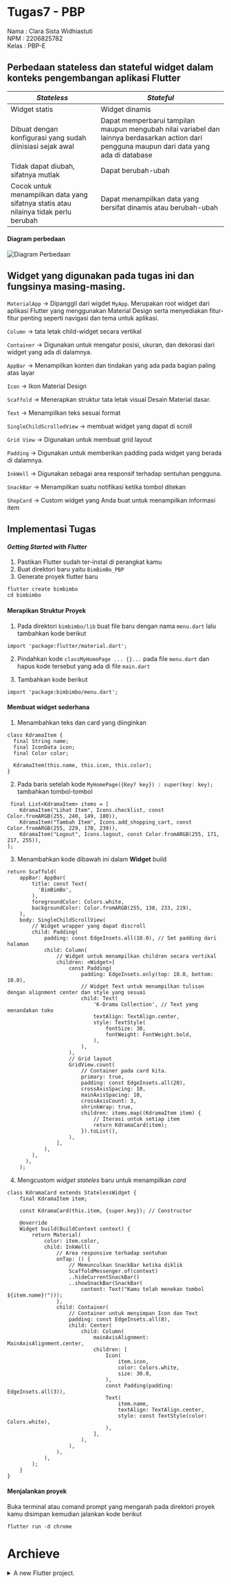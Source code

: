 # Tugas7 - PBP
Nama  : Clara Sista Widhiastuti <br/>
NPM   : 2206825782 <br/>
Kelas : PBP-E <br/>

## Perbedaan stateless dan stateful widget dalam konteks pengembangan aplikasi Flutter
|***Stateless***|***Stateful***|
|--|--|
|Widget statis|Widget dinamis|
|Dibuat dengan konfigurasi yang sudah diinisiasi sejak awal| Dapat memperbarui tampilan maupun mengubah nilai variabel dan lainnya berdasarkan action dari pengguna maupun dari data yang ada di database|
|Tidak dapat diubah, sifatnya mutlak| Dapat berubah-ubah|
|Cocok untuk menampilkan data yang sifatnya statis atau nilainya tidak perlu berubah| Dapat menampilkan data yang bersifat dinamis atau berubah-ubah|

#### Diagram perbedaan
![Diagram Perbedaan](image/flutter_widget.png)

## Widget yang digunakan pada tugas ini dan fungsinya masing-masing.
```MaterialApp``` -> Dipanggil dari wigdet ```MyApp```.  Merupakan root widget dari aplikasi Flutter yang menggunakan Material Design serta menyediakan fitur-fitur penting seperti navigasi dan tema untuk aplikasi.

```Column``` -> tata letak child-widget secara vertikal

```Container``` -> Digunakan untuk mengatur posisi, ukuran, dan dekorasi dari widget yang ada di dalamnya.

```AppBar``` -> Menampilkan konten dan tindakan yang ada pada bagian paling atas layar

```Icon``` -> Ikon Material Design 

```Scaffold``` -> Menerapkan struktur tata letak visual Desain Material dasar.

```Text``` -> Menampilkan teks sesuai format

```SingleChildScrolledView``` -> membuat widget yang dapat di scroll

```Grid View``` -> Digunakan untuk membuat grid layout 

```Padding``` ->  Digunakan untuk memberikan padding pada widget yang berada di dalamnya.

```InkWell``` ->  Digunakan sebagai area responsif terhadap sentuhan pengguna.

```SnackBar``` -> Menampilkan suatu notifikasi ketika tombol ditekan

```ShopCard``` -> Custom widget yang Anda buat untuk menampilkan informasi item

## Implementasi Tugas
#### ***Getting Started with Flutter***

1. Pastikan Flutter sudah ter-instal di perangkat kamu
2. Buat direktori baru yaitu ```BimBimBo_PBP```
3. Generate proyek flutter baru
```
flutter create bimbimbo
cd bimbimbo
```

#### Merapikan Struktur Proyek
1. Pada direktori ```bimbimbo/lib``` buat file baru dengan nama ```menu.dart``` lalu tambahkan kode berikut
```
import 'package:flutter/material.dart';
```

2. Pindahkan kode ```classMyHomePage ... {}...``` pada file ```menu.dart``` dan hapus kode tersebut yang ada di file ```main.dart```

3. Tambahkan kode berikut
```
import 'package:bimbimbo/menu.dart';
```

#### Membuat widget sederhana
1. Menambahkan teks dan card yang diinginkan
```
class KdramaItem {
  final String name;
  final IconData icon;
  final Color color;

  KdramaItem(this.name, this.icon, this.color);
}
```
2. Pada baris setelah kode ```MyHomePage({Key? key}) : super(key: key);``` tambahkan tombol-tombol
```
 final List<KdramaItem> items = [
    KdramaItem("Lihat Item", Icons.checklist, const Color.fromARGB(255, 240, 149, 180)),
    KdramaItem("Tambah Item", Icons.add_shopping_cart, const Color.fromARGB(255, 229, 170, 239)),
    KdramaItem("Logout", Icons.logout, const Color.fromARGB(255, 171, 217, 255)),
];
```
3. Menambahkan kode dibawah ini dalam **Widget** build
```
return Scaffold(
    appBar: AppBar(
        title: const Text(
          'BimBimBo',
        ),
        foregroundColor: Colors.white,
        backgroundColor: Color.fromARGB(255, 138, 233, 219),
    ),
    body: SingleChildScrollView(
        // Widget wrapper yang dapat discroll
        child: Padding(
            padding: const EdgeInsets.all(10.0), // Set padding dari halaman
            child: Column(
                // Widget untuk menampilkan children secara vertikal
                children: <Widget>[
                    const Padding(
                        padding: EdgeInsets.only(top: 10.0, bottom: 10.0),
                        // Widget Text untuk menampilkan tulisan dengan alignment center dan style yang sesuai
                        child: Text(
                            'K-Drama Collection', // Text yang menandakan toko
                            textAlign: TextAlign.center,
                            style: TextStyle(
                                fontSize: 30,
                                fontWeight: FontWeight.bold,
                            ),    
                        ),
                    ),
                    // Grid layout
                    GridView.count(
                        // Container pada card kita.
                        primary: true,
                        padding: const EdgeInsets.all(20),
                        crossAxisSpacing: 10,
                        mainAxisSpacing: 10,
                        crossAxisCount: 3,
                        shrinkWrap: true,
                        children: items.map((KdramaItem item) {
                            // Iterasi untuk setiap item
                            return KdramaCard(item);
                        }).toList(),
                    ),
                ],
            ),
        ),
      ),
    );
```
4. Mengcustom *widget stateles* baru untuk menampilkan *card*
```
class KdramaCard extends StatelessWidget {
    final KdramaItem item;

    const KdramaCard(this.item, {super.key}); // Constructor

    @override
    Widget build(BuildContext context) {
        return Material(
            color: item.color,
            child: InkWell(
                // Area responsive terhadap sentuhan
                onTap: () {
                    // Memunculkan SnackBar ketika diklik
                    ScaffoldMessenger.of(context)
                    ..hideCurrentSnackBar()
                    ..showSnackBar(SnackBar(
                        content: Text("Kamu telah menekan tombol ${item.name}!")));
                },
                child: Container(
                    // Container untuk menyimpan Icon dan Text
                    padding: const EdgeInsets.all(8),
                    child: Center(
                        child: Column(
                            mainAxisAlignment: MainAxisAlignment.center,
                            children: [
                                Icon(
                                    item.icon,
                                    color: Colors.white,
                                    size: 30.0,
                                ),
                                const Padding(padding: EdgeInsets.all(3)),
                                Text(
                                    item.name,
                                    textAlign: TextAlign.center,
                                    style: const TextStyle(color: Colors.white),
                                ),
                            ],
                        ),
                    ),
                ),
            ),
        );
    }
}
```
#### Menjalankan proyek
Buka terminal atau comand prompt yang mengarah pada direktori proyek kamu disimpan kemudian jalankan kode berikut
```
flutter run -d chrome
```

# Archieve
<details>
<summary>A new Flutter project.</summary>
## Getting Started

This project is a starting point for a Flutter application.

A few resources to get you started if this is your first Flutter project:

- [Lab: Write your first Flutter app](https://docs.flutter.dev/get-started/codelab)
- [Cookbook: Useful Flutter samples](https://docs.flutter.dev/cookbook)

For help getting started with Flutter development, view the
[online documentation](https://docs.flutter.dev/), which offers tutorials,
samples, guidance on mobile development, and a full API reference.
</details>



